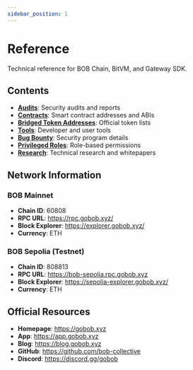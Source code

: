 ```yaml
---
sidebar_position: 1
---
```


# Reference

Technical reference for BOB Chain, BitVM, and Gateway SDK.

## Contents

- **[Audits](./audits/)**: Security audits and reports
- **[Contracts](./contracts/)**: Smart contract addresses and ABIs
- **[Bridged Token Addresses](./bridged-token-addresses/)**: Official token lists
- **[Tools](/docs/tools/)**: Developer and user tools
- **[Bug Bounty](./bug-bounty.md)**: Security program details
- **[Privileged Roles](./privileged-roles.md)**: Role-based permissions
- **[Research](./research.md)**: Technical research and whitepapers

## Network Information

### BOB Mainnet
- **Chain ID**: 60808
- **RPC URL**: https://rpc.gobob.xyz/
- **Block Explorer**: https://explorer.gobob.xyz/
- **Currency**: ETH

### BOB Sepolia (Testnet)
- **Chain ID**: 808813
- **RPC URL**: https://bob-sepolia.rpc.gobob.xyz
- **Block Explorer**: https://sepolia-explorer.gobob.xyz/
- **Currency**: ETH

## Official Resources

- **Homepage**: https://gobob.xyz
- **App**: https://app.gobob.xyz
- **Blog**: https://blog.gobob.xyz
- **GitHub**: https://github.com/bob-collective
- **Discord**: https://discord.gg/gobob